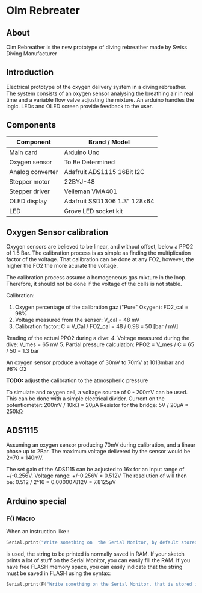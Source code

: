 # Olm Rebreater

## About
Olm Rebreather is the new prototype of diving rebreather made by Swiss Diving Manufacturer

## Introduction
Electrical prototype of the oxygen delivery system in a diving rebreather.
The system consists of an oxygen sensor analysing the breathing air in real time and a variable flow valve adjusting the mixture.
An arduino handles the logic. LEDs and OLED screen provide feedback to the user.

## Components
| Component        | Brand / Model                |
| ---------------- | ---------------------------- |
| Main card        | Arduino Uno                  |
| Oxygen sensor    | To Be Determined             |
| Analog converter | Adafruit ADS1115 16Bit I2C   |
| Stepper motor    | 22BYJ-48                     |
| Stepper driver   | Velleman VMA401              |
| OLED display     | Adafruit SSD1306 1.3" 128x64 |
| LED              | Grove LED socket kit         |


## Oxygen Sensor calibration
Oxygen sensors are believed to be linear, and without offset, below a PPO2 of 1.5 Bar.
The calibration process is as simple as finding the multiplication factor of the voltage.
That calibration can be done at any FO2, however, the higher the FO2 the more acurate the voltage.

The calibration process assume a homogeneous gas mixture in the loop.
Therefore, it should not be done if the voltage of the cells is not stable.

Calibration:
1.  Oxygen percentage of the calibration gaz ("Pure" Oxygen):
    FO2_cal = 98%  
2.  Voltage measured from the sensor:
    V_cal = 48 mV
3.  Calibration factor:
    C = V_Cal / FO2_cal = 48 / 0.98 = 50 [bar / mV]

Reading of the actual PPO2 during a dive:
4.  Voltage measured during the dive:
    V_mes = 65 mV
5.  Partial pressure calculation:
    PPO2 = V_mes / C = 65 / 50 = 1.3 bar

An oxygen sensor produce a voltage of 30mV to 70mV at 1013mbar and 98% O2 

**TODO:** adjust the calibration to the atmospheric pressure  

To simulate and oxygen cell, a voltage source of 0 - 200mV can be used.
This can be done with a simple electrical divider.
Current on the potentiometer: 200mV / 10kΩ = 20µA
Resistor for the bridge: 5V / 20µA = 250kΩ


## ADS1115
Assuming an oxygen sensor producing 70mV during calibration, and a linear phase up to 2Bar.
The maximum voltage delivered by the sensor would be 2*70 = 140mV.

The set gain of the ADS1115 can be adjusted to 16x for an input range of +/-0.256V.
Voltage range: +/-0.256V = 0.512V
The resolution of will then be: 0.512 / 2^16 = 0.000007812V = 7.8125µV






## Arduino special

### F() Macro
When an instruction like :
```cpp
Serial.print("Write something on  the Serial Monitor, by default stored in RAM");
```
is used, the string to be printed is normally saved in RAM. If your sketch prints a lot of stuff on the Serial Monitor, you can easily fill the RAM. If you have free FLASH memory space, you can easily indicate that the string must be saved in FLASH using the syntax:
```cpp
Serial.print(F("Write something on the Serial Monitor, that is stored in FLASH"));
```